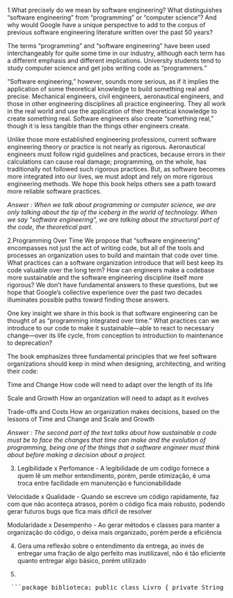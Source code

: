   1.What precisely do we mean by software engineering? What distinguishes “software engineering” from “programming” or “computer science”? And why would Google have a unique perspective to add to the corpus of previous software engineering literature written over the past 50 years?
 
The terms “programming” and “software engineering” have been used interchangeably for quite some time in our industry, although each term has a different emphasis and different implications. University students tend to study computer science and get jobs writing code as “programmers.”
 
“Software engineering,” however, sounds more serious, as if it implies the application of some theoretical knowledge to build something real and precise. Mechanical engineers, civil engineers, aeronautical engineers, and those in other engineering disciplines all practice engineering. They all work in the real world and use the application of their theoretical knowledge to create something real. Software engineers also create “something real,” though it is less tangible than the things other engineers create.
 
Unlike those more established engineering professions, current software engineering theory or practice is not nearly as rigorous. Aeronautical engineers must follow rigid guidelines and practices, because errors in their calculations can cause real damage; programming, on the whole, has traditionally not followed such rigorous practices. But, as software becomes more integrated into our lives, we must adopt and rely on more rigorous engineering methods. We hope this book helps others see a path toward more reliable software practices.

*Answer : When we talk about programming or computer science, we are only talking about the tip of the iceberg in the world of technology. When we say "software engineering", we are talking about the structural part of the code, the theoretical part.*

  2.Programming Over Time
We propose that “software engineering” encompasses not just the act of writing code, but all of the tools and processes an organization uses to build and maintain that code over time. What practices can a software organization introduce that will best keep its code valuable over the long term? How can engineers make a codebase more sustainable and the software engineering discipline itself more rigorous? We don’t have fundamental answers to these questions, but we hope that Google’s collective experience over the past two decades illuminates possible paths toward finding those answers.
 
One key insight we share in this book is that software engineering can be thought of as “programming integrated over time.” What practices can we introduce to our code to make it sustainable—able to react to necessary change—over its life cycle, from conception to introduction to maintenance to deprecation?
 
The book emphasizes three fundamental principles that we feel software organizations should keep in mind when designing, architecting, and writing their code:
 
Time and Change
How code will need to adapt over the length of its life
 
Scale and Growth
How an organization will need to adapt as it evolves
 
Trade-offs and Costs
How an organization makes decisions, based on the lessons of Time and Change and Scale and Growth


*Answer : The second part of the text talks about how sustainable a code must be to face the changes that time can make and the evolution of programming, being one of the things that a software engineer must think about before making a decision about a project.*

3. Legibilidade x Perfomance - A legibilidade de um codígo fornece a quem lê um melhor entendimento, porém, perde otimização, é uma troca entre facilidade em manutenção e funcionabilidade

Velocidade x Qualidade - Quando se escreve um código rapidamente, faz com que não aconteça atrasos, porém o código fica mais robusto, podendo gerar futuros bugs que fica mais dificil de resolver

Modularidade x Desempenho - Ao gerar métodos e classes para manter a organização do código, o deixa mais organizado, porém perde a eficiência

4. Gera uma reflexão sobre o entendimento da entrega, ao invés de entregar uma fração de algo perfeito mas inutilizavel, não é tão eficiente quanto entregar algo básico, porém utilizado

5.

<pre lang="java"> ```package biblioteca; public class Livro { private String titulo; private String isbn; public Livro(String titulo, String isbn) { this.titulo = titulo; this.isbn = isbn; } public String getTitulo() { return titulo; } public void setTitulo(String titulo) { this.titulo = titulo; } public String getIsbn() { return isbn; } public void setIsbn(String isbn) { this.isbn = isbn; } } ``` ```java package biblioteca; import java.util.LinkedList; import java.util.List; public class Biblioteca { private List<Livro> livros = new LinkedList<>(); public void adicionarLivro(Livro livro) { livros.add(livro); } public Livro buscarPorIsbn(String isbn) { for (Livro livro : livros) { if (livro.getIsbn().equals(isbn)) { return livro; } } return null; } public List<Livro> buscarPorTitulo(String titulo) { List<Livro> encontrados = new LinkedList<>(); for (Livro livro : livros) { if (livro.getTitulo().equalsIgnoreCase(titulo)) { encontrados.add(livro); } } return encontrados; } public List<Livro> getLivros() { return livros; } } ``` ```java package biblioteca; import org.junit.jupiter.api.Assertions; import org.junit.jupiter.api.Test; import java.util.List; class BibliotecaTeste { @Test void testBiblioteca() { Biblioteca biblioteca = new Biblioteca(); biblioteca.adicionarLivro(new Livro("Dom Casmurro", "123456")); biblioteca.adicionarLivro(new Livro("Memórias Póstumas", "654321")); Assertions.assertEquals(2, biblioteca.getLivros().size()); Livro livro = biblioteca.buscarPorIsbn("123456"); Assertions.assertEquals("Dom Casmurro", livro.getTitulo()); List<Livro> encontrados = biblioteca.buscarPorTitulo("Memórias Póstumas"); Assertions.assertEquals(1, encontrados.size()); Assertions.assertEquals("654321", encontrados.get(0).getIsbn()); } } ``` </pre>
